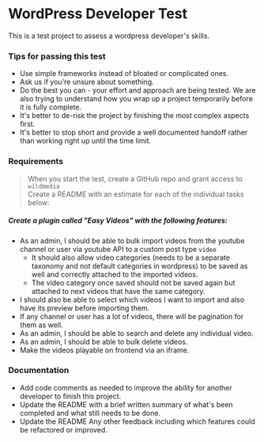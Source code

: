 # WordPress Developer Test

This is a test project to assess a wordpress developer's skills.

### Tips for passing this test
- Use simple frameworks instead of bloated or complicated ones.
- Ask us if you're unsure about something.
- Do the best you can - your effort and approach are being tested. We are also trying to understand how you wrap up a project temporarily before it is fully complete.
- It's better to de-risk the project by finishing the most complex aspects first.
- It's better to stop short and provide a well documented handoff rather than working right up until the time limit.

### Requirements
> When you start the test, create a GitHub repo and grant access to `wildmedia`<br />Create a README with an estimate for each of the individual tasks below:

##### Create a plugin called "Easy Videos" with the following features:
- As an admin, I should be able to bulk import videos from the youtube channel or user via youtube API to a custom post type `video`
    - It should also allow video categories (needs to be a separate taxonomy and not default categories in wordpress) to be saved as well and correctly attached to the imported videos.
    - The video category once saved should not be saved again but attached to next videos that have the same category.
- I should also be able to select which videos I want to import and also have its preview before importing them.
- If any channel or user has a lot of videos, there will be pagination for them as well.
- As an admin, I should be able to search and delete any individual video.
- As an admin, I should be able to bulk delete videos.
- Make the videos playable on frontend via an iframe.

### Documentation
- Add code comments as needed to improve the ability for another developer to finish this project.
- Update the README with a brief written summary of what's been completed and what still needs to be done.
- Update the README Any other feedback including which features could be refactored or improved.
